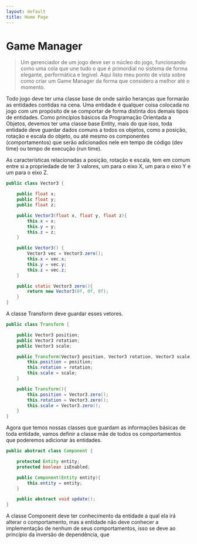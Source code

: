 ```yaml
---
layout: default
title: Home Page
---
```


# Game Manager

> Um gerenciador de um jogo deve ser o núcleo do jogo, funcionando como uma cola que une tudo o que é primordial no sistema de forma elegante, performática e legível. Aqui listo meu ponto de vista sobre como criar um Game Manager da forma que considero a melhor até o momento.

Todo jogo deve ter uma classe base de onde sairão heranças que formarão as entidades contidas na cena. Uma entidade é qualquer coisa colocada no jogo com um propósito de se comportar de forma distinta dos demais tipos de entidades. Como princípios básicos da Programação Orientada a Objetos, devemos ter uma classe base Entity, mais do que isso, toda entidade deve guardar dados comuns a todos os objetos, como a posição, rotação e escala do objeto, ou até mesmo os componentes (comportamentos) que serão adicionados nele em tempo de código (dev time) ou tempo de execução (run time).

As características relacionadas a posição, rotação e escala, tem em comum entre si a propriedade de ter 3 valores, um para o eixo X, um para o eixo Y e um para o eixo Z.

```java
public class Vector3 {

	public float x;
	public float y;
	public float z;

	public Vector3(float x, float y, float z){
		this.x = x;
		this.y = y;
		this.z = z;
	}

	public Vector3() {
		Vector3 vec = Vector3.zero();
		this.x = vec.x;
		this.y = vec.y;
		this.z = vec.z;
	}

	public static Vector3 zero(){
		return new Vector3(0f, 0f, 0f);
	}
}
```

A classe Transform deve guardar esses vetores.

```java
public class Transform {

	public Vector3 position;
	public Vector3 rotation;
	public Vector3 scale;

	public Transform(Vector3 position, Vector3 rotation, Vector3 scale){
		this.position = position;
		this.rotation = rotation;
		this.scale = scale;
	}

	public Transform(){
		this.position = Vector3.zero();
		this.rotation = Vector3.zero();
		this.scale = Vector3.zero();
	}
}
```

Agora que temos nossas classes que guardam as informações básicas de toda entidade, vamos definir a classe mãe de todos os comportamentos que poderemos adicionar às entidades.

```java
public abstract class Component {

    protected Entity entity;
    protected boolean isEnabled;

    public Component(Entity entity){
        this.entity = entity;
    }

    public abstract void update();
}
```

A classe Component deve ter conhecimento da entidade a qual ela irá alterar o comportamento, mas a entidade não deve conhecer a implementação de nenhum de seus comportamentos, isso se deve ao princípio da inversão de dependência, que
